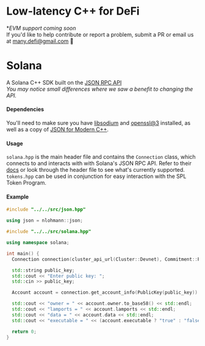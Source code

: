 # Low-latency C++ for DeFi
**EVM support coming soon*<br>
If you'd like to help contribute or report a problem, submit a PR or email us at [many.defi@gmail.com](mailto:many.defi@gmail.com) 🤘

# Solana
A Solana C++ SDK built on the [JSON RPC API](https://docs.solana.com/apps/jsonrpc-api)<br>
*You may notice small differences where we saw a benefit to changing the API.*

#### Dependencies
You'll need to make sure you have [libsodium](https://formulae.brew.sh/formula/libsodium#default) and [openssl@3](https://formulae.brew.sh/formula/openssl@3) installed, as well as a copy of [JSON for Modern C++](https://github.com/nlohmann/json).

#### Usage
`solana.hpp` is the main header file and contains the `Connection` class, which connects to and interacts with with Solana's JSON RPC API.
Refer to their [docs](https://docs.solana.com/apps/jsonrpc-api) or look through the header file to see what's currently supported.<br>
`tokens.hpp` can be used in conjunction for easy interaction with the SPL Token Program.

#### Example
```c++
#include "../../src/json.hpp"

using json = nlohmann::json;

#include "../../src/solana.hpp"

using namespace solana;

int main() {
  Connection connection(cluster_api_url(Cluster::Devnet), Commitment::Processed);

  std::string public_key;
  std::cout << "Enter public key: ";
  std::cin >> public_key;

  Account account = connection.get_account_info(PublicKey(public_key)).unwrap();

  std::cout << "owner = " << account.owner.to_base58() << std::endl;
  std::cout << "lamports = " << account.lamports << std::endl;
  std::cout << "data = " << account.data << std::endl;
  std::cout << "executable = " << (account.executable ? "true" : "false") << std::endl;

  return 0;
}
```
